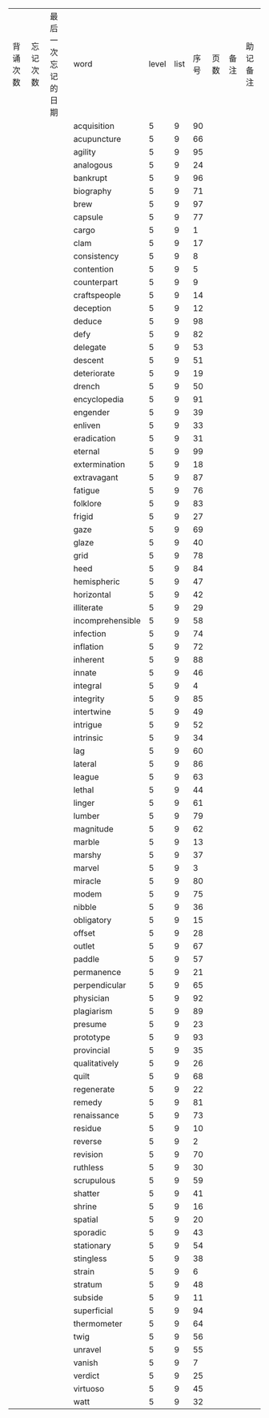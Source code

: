 |||||||||||
|:--|:--|:--|:--|:--|:--|:--|:--|:--|:--|
|背诵次数|忘记次数|最后一次忘记的日期|word|level|list|序号|页数|备注|助记备注|
||||acquisition|5|9|90||||
||||acupuncture|5|9|66||||
||||agility|5|9|95||||
||||analogous|5|9|24||||
||||bankrupt|5|9|96||||
||||biography|5|9|71||||
||||brew|5|9|97||||
||||capsule|5|9|77||||
||||cargo|5|9|1||||
||||clam|5|9|17||||
||||consistency|5|9|8||||
||||contention|5|9|5||||
||||counterpart|5|9|9||||
||||craftspeople|5|9|14||||
||||deception|5|9|12||||
||||deduce|5|9|98||||
||||defy|5|9|82||||
||||delegate|5|9|53||||
||||descent|5|9|51||||
||||deteriorate|5|9|19||||
||||drench|5|9|50||||
||||encyclopedia|5|9|91||||
||||engender|5|9|39||||
||||enliven|5|9|33||||
||||eradication|5|9|31||||
||||eternal|5|9|99||||
||||extermination|5|9|18||||
||||extravagant|5|9|87||||
||||fatigue|5|9|76||||
||||folklore|5|9|83||||
||||frigid|5|9|27||||
||||gaze|5|9|69||||
||||glaze|5|9|40||||
||||grid|5|9|78||||
||||heed|5|9|84||||
||||hemispheric|5|9|47||||
||||horizontal|5|9|42||||
||||illiterate|5|9|29||||
||||incomprehensible|5|9|58||||
||||infection|5|9|74||||
||||inflation|5|9|72||||
||||inherent|5|9|88||||
||||innate|5|9|46||||
||||integral|5|9|4||||
||||integrity|5|9|85||||
||||intertwine|5|9|49||||
||||intrigue|5|9|52||||
||||intrinsic|5|9|34||||
||||lag|5|9|60||||
||||lateral|5|9|86||||
||||league|5|9|63||||
||||lethal|5|9|44||||
||||linger|5|9|61||||
||||lumber|5|9|79||||
||||magnitude|5|9|62||||
||||marble|5|9|13||||
||||marshy|5|9|37||||
||||marvel|5|9|3||||
||||miracle|5|9|80||||
||||modem|5|9|75||||
||||nibble|5|9|36||||
||||obligatory|5|9|15||||
||||offset|5|9|28||||
||||outlet|5|9|67||||
||||paddle|5|9|57||||
||||permanence|5|9|21||||
||||perpendicular|5|9|65||||
||||physician|5|9|92||||
||||plagiarism|5|9|89||||
||||presume|5|9|23||||
||||prototype|5|9|93||||
||||provincial|5|9|35||||
||||qualitatively|5|9|26||||
||||quilt|5|9|68||||
||||regenerate|5|9|22||||
||||remedy|5|9|81||||
||||renaissance|5|9|73||||
||||residue|5|9|10||||
||||reverse|5|9|2||||
||||revision|5|9|70||||
||||ruthless|5|9|30||||
||||scrupulous|5|9|59||||
||||shatter|5|9|41||||
||||shrine|5|9|16||||
||||spatial|5|9|20||||
||||sporadic|5|9|43||||
||||stationary|5|9|54||||
||||stingless|5|9|38||||
||||strain|5|9|6||||
||||stratum|5|9|48||||
||||subside|5|9|11||||
||||superficial|5|9|94||||
||||thermometer|5|9|64||||
||||twig|5|9|56||||
||||unravel|5|9|55||||
||||vanish|5|9|7||||
||||verdict|5|9|25||||
||||virtuoso|5|9|45||||
||||watt|5|9|32||||
